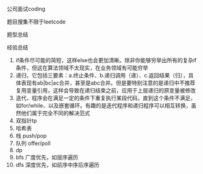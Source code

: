 公司面试coding

题目搜集不限于leetcode

题型总结

经验总结

1. if条件尽可能的简短，这样else也会更加清晰。除非你能够穷举出所有的复杂if条件，但这在算法领域不太现实，在业务领域有可能穷举
2. 递归，它包括三要素：a.终止条件、b.递归调用（递）、c.返回结果（归），具体表现有ab|bc|ac合并，甚至是abc合并。但是要特别注意的是递归中不推荐复用变量引用，这样会导致在递归结束之前，应用于上层递归的原变量被修改
3. 迭代，程序会在满足一定的条件下重复执行某段代码，直到这个条件不满足，如for/while、以及嵌套循环。有趣的是迭代程序和递归程序可以相互转换，虽然他们属于完全不同的解决范式
4. 双指针tp
5. 哈希表
6. 栈 push/pop
7. 队列 offer/poll
8. dp 
9. bfs 广度优先，如层序遍历
10. dfs 深度优先，如前序中序后序遍历
